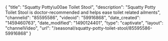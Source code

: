 {
    "title": "Squatty Potty\u00ae Toilet Stool",
    "description": "Squatty Potty Toilet Stool is doctor-recommended and helps ease toilet related ailments",
    "channelid": "85595586",
    "videoid": "59916868",
    "date_created": "1459460763",
    "date_modified": "1490124401",
    "type": "captivate",
    "layout": "channelVideo",
    "url": "\/seasonal\/squatty-potty-toilet-stool\/85595586-59916868"
}